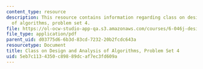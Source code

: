 ```yaml
---
content_type: resource
description: This resource contains information regarding class on design and analysis
  of algorithms, problem set 4.
file: https://ol-ocw-studio-app-qa.s3.amazonaws.com/courses/6-046j-design-and-analysis-of-algorithms-spring-2015/5eb7c1134350c89889dcaf7ec3fd609a_MIT6_046JS15_pset4.pdf
file_type: application/pdf
parent_uid: d03775d6-6b3d-83cd-7232-20b2fcdc643a
resourcetype: Document
title: Class on Design and Analysis of Algorithms, Problem Set 4
uid: 5eb7c113-4350-c898-89dc-af7ec3fd609a
---
```

